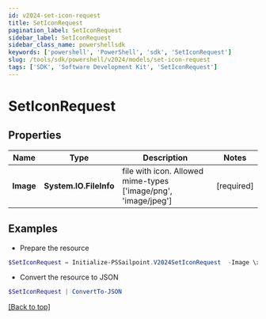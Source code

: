 ```yaml
---
id: v2024-set-icon-request
title: SetIconRequest
pagination_label: SetIconRequest
sidebar_label: SetIconRequest
sidebar_class_name: powershellsdk
keywords: ['powershell', 'PowerShell', 'sdk', 'SetIconRequest'] 
slug: /tools/sdk/powershell/v2024/models/set-icon-request
tags: ['SDK', 'Software Development Kit', 'SetIconRequest']
---
```



# SetIconRequest

## Properties

Name | Type | Description | Notes
------------ | ------------- | ------------- | -------------
**Image** |  **System.IO.FileInfo** | file with icon. Allowed mime-types ['image/png', 'image/jpeg'] | [required]

## Examples

- Prepare the resource
```powershell
$SetIconRequest = Initialize-PSSailpoint.V2024SetIconRequest  -Image \x00\x00\x00\x02
```

- Convert the resource to JSON
```powershell
$SetIconRequest | ConvertTo-JSON
```


[[Back to top]](#) 

